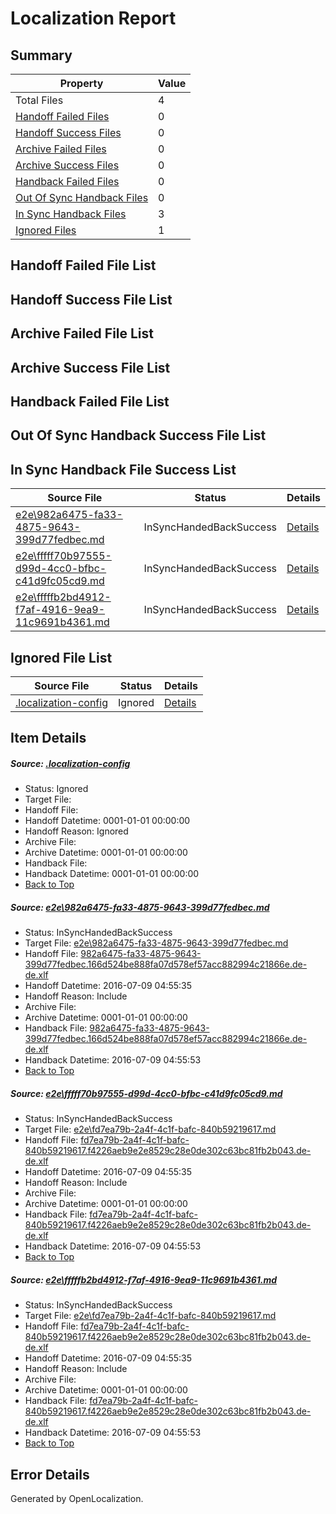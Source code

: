 # <a name='report-top'></a> Localization Report

## Summary
 Property | Value 
 -------- | ----- 
 Total Files | 4
[ Handoff Failed Files ](#handoff-failed-list)| 0
[ Handoff Success Files ](#handoff-success-list)| 0
[ Archive Failed Files ](#archive-failed-list)| 0
[ Archive Success Files ](#archive-success-list)| 0
[ Handback Failed Files ](#handback-failed-list)| 0
[ Out Of Sync Handback Files ](#outofsync-handback-success-list)| 0
[ In Sync Handback Files ](#insync-handback-success-list)| 3
[ Ignored Files ](#ignored-list)| 1

## <a name='handoff-failed-list'></a> Handoff Failed File List

## <a name='handoff-success-list'></a> Handoff Success File List

## <a name='archive-failed-list'></a> Archive Failed File List

## <a name='archive-success-list'></a> Archive Success File List

## <a name='handback-failed-list'></a> Handback Failed File List

## <a name='outofsync-handback-success-list'></a> Out Of Sync Handback Success File List

## <a name='insync-handback-success-list'></a> In Sync Handback File Success List
 Source File | Status | Details 
 ----------- | ------ | ------- 
 [e2e\982a6475-fa33-4875-9643-399d77fedbec.md](https://github.com/OpenLocalizationTestOrg/oltest/blob/0c864d9065b91892ea44a15694b961c3f437ccdb/e2e/982a6475-fa33-4875-9643-399d77fedbec.md) | InSyncHandedBackSuccess | [Details](#c80a25e6607378f48ad57f3c9d901ae4db20dc891)
 [e2e\fffff70b97555-d99d-4cc0-bfbc-c41d9fc05cd9.md](https://github.com/OpenLocalizationTestOrg/oltest/blob/9ccd2881cbd0b8654b52793f196d639d346ecb54/e2e/fffff70b97555-d99d-4cc0-bfbc-c41d9fc05cd9.md) | InSyncHandedBackSuccess | [Details](#601b60a647f0935b5b258c357350275f84319b2a2)
 [e2e\fffffb2bd4912-f7af-4916-9ea9-11c9691b4361.md](https://github.com/OpenLocalizationTestOrg/oltest/blob/9ccd2881cbd0b8654b52793f196d639d346ecb54/e2e/fffffb2bd4912-f7af-4916-9ea9-11c9691b4361.md) | InSyncHandedBackSuccess | [Details](#601b60a647f0935b5b258c357350275f84319b2a3)

## <a name='ignored-list'></a> Ignored File List
 Source File | Status | Details 
 ----------- | ------ | ------- 
 [.localization-config](https://github.com/OpenLocalizationTestOrg/oltest/blob/9ccd2881cbd0b8654b52793f196d639d346ecb54/.localization-config) | Ignored | [Details](#3d4f252ac210baf56311d7e97dcc2db10974dbd20)

## Item Details
##### <a name='3d4f252ac210baf56311d7e97dcc2db10974dbd20'></a> Source: [.localization-config](https://github.com/OpenLocalizationTestOrg/oltest/blob/9ccd2881cbd0b8654b52793f196d639d346ecb54/.localization-config)
* Status: Ignored
* Target File: 
* Handoff File: 
* Handoff Datetime: 0001-01-01 00:00:00
* Handoff Reason: Ignored
* Archive File: 
* Archive Datetime: 0001-01-01 00:00:00
* Handback File: 
* Handback Datetime: 0001-01-01 00:00:00
* [Back to Top](#report-top)

##### <a name='c80a25e6607378f48ad57f3c9d901ae4db20dc891'></a> Source: [e2e\982a6475-fa33-4875-9643-399d77fedbec.md](https://github.com/OpenLocalizationTestOrg/oltest/blob/0c864d9065b91892ea44a15694b961c3f437ccdb/e2e/982a6475-fa33-4875-9643-399d77fedbec.md)
* Status: InSyncHandedBackSuccess
* Target File: [e2e\982a6475-fa33-4875-9643-399d77fedbec.md](https://github.com/OpenLocalizationTestOrg/oltest-dede-fly/blob/113c412796905abb80fd5544f544be2cbbd7e340/e2e/982a6475-fa33-4875-9643-399d77fedbec.md)
* Handoff File: [982a6475-fa33-4875-9643-399d77fedbec.166d524be888fa07d578ef57acc882994c21866e.de-de.xlf](https://github.com/OpenLocalizationTestOrg/olhandoff-e2e/blob/f216264b174369ac9dcf5e369b0603a35b1d99fc/ol-handoff/OpenLocalizationTestOrg/oltest-dede-fly/ci/ht/982a6475-fa33-4875-9643-399d77fedbec.166d524be888fa07d578ef57acc882994c21866e.de-de.xlf)
* Handoff Datetime: 2016-07-09 04:55:35
* Handoff Reason: Include
* Archive File: 
* Archive Datetime: 0001-01-01 00:00:00
* Handback File: [982a6475-fa33-4875-9643-399d77fedbec.166d524be888fa07d578ef57acc882994c21866e.de-de.xlf](https://github.com/OpenLocalizationTestOrg/olhandback-e2e/blob/44692c464b03309b50db0ee70273a7e38cb32f46/ol-handback/OpenLocalizationTestOrg/oltest-dede-fly/ci/ht/982a6475-fa33-4875-9643-399d77fedbec.166d524be888fa07d578ef57acc882994c21866e.de-de.xlf)
* Handback Datetime: 2016-07-09 04:55:53
* [Back to Top](#report-top)

##### <a name='601b60a647f0935b5b258c357350275f84319b2a2'></a> Source: [e2e\fffff70b97555-d99d-4cc0-bfbc-c41d9fc05cd9.md](https://github.com/OpenLocalizationTestOrg/oltest/blob/9ccd2881cbd0b8654b52793f196d639d346ecb54/e2e/fffff70b97555-d99d-4cc0-bfbc-c41d9fc05cd9.md)
* Status: InSyncHandedBackSuccess
* Target File: [e2e\fd7ea79b-2a4f-4c1f-bafc-840b59219617.md](https://github.com/OpenLocalizationTestOrg/oltest-dede-fly/blob/113c412796905abb80fd5544f544be2cbbd7e340/e2e/fd7ea79b-2a4f-4c1f-bafc-840b59219617.md)
* Handoff File: [fd7ea79b-2a4f-4c1f-bafc-840b59219617.f4226aeb9e2e8529c28e0de302c63bc81fb2b043.de-de.xlf](https://github.com/OpenLocalizationTestOrg/olhandoff-e2e/blob/f216264b174369ac9dcf5e369b0603a35b1d99fc/ol-handoff/OpenLocalizationTestOrg/oltest-dede-fly/ci/ht/fd7ea79b-2a4f-4c1f-bafc-840b59219617.f4226aeb9e2e8529c28e0de302c63bc81fb2b043.de-de.xlf)
* Handoff Datetime: 2016-07-09 04:55:35
* Handoff Reason: Include
* Archive File: 
* Archive Datetime: 0001-01-01 00:00:00
* Handback File: [fd7ea79b-2a4f-4c1f-bafc-840b59219617.f4226aeb9e2e8529c28e0de302c63bc81fb2b043.de-de.xlf](https://github.com/OpenLocalizationTestOrg/olhandback-e2e/blob/44692c464b03309b50db0ee70273a7e38cb32f46/ol-handback/OpenLocalizationTestOrg/oltest-dede-fly/ci/ht/fd7ea79b-2a4f-4c1f-bafc-840b59219617.f4226aeb9e2e8529c28e0de302c63bc81fb2b043.de-de.xlf)
* Handback Datetime: 2016-07-09 04:55:53
* [Back to Top](#report-top)

##### <a name='601b60a647f0935b5b258c357350275f84319b2a3'></a> Source: [e2e\fffffb2bd4912-f7af-4916-9ea9-11c9691b4361.md](https://github.com/OpenLocalizationTestOrg/oltest/blob/9ccd2881cbd0b8654b52793f196d639d346ecb54/e2e/fffffb2bd4912-f7af-4916-9ea9-11c9691b4361.md)
* Status: InSyncHandedBackSuccess
* Target File: [e2e\fd7ea79b-2a4f-4c1f-bafc-840b59219617.md](https://github.com/OpenLocalizationTestOrg/oltest-dede-fly/blob/113c412796905abb80fd5544f544be2cbbd7e340/e2e/fd7ea79b-2a4f-4c1f-bafc-840b59219617.md)
* Handoff File: [fd7ea79b-2a4f-4c1f-bafc-840b59219617.f4226aeb9e2e8529c28e0de302c63bc81fb2b043.de-de.xlf](https://github.com/OpenLocalizationTestOrg/olhandoff-e2e/blob/f216264b174369ac9dcf5e369b0603a35b1d99fc/ol-handoff/OpenLocalizationTestOrg/oltest-dede-fly/ci/ht/fd7ea79b-2a4f-4c1f-bafc-840b59219617.f4226aeb9e2e8529c28e0de302c63bc81fb2b043.de-de.xlf)
* Handoff Datetime: 2016-07-09 04:55:35
* Handoff Reason: Include
* Archive File: 
* Archive Datetime: 0001-01-01 00:00:00
* Handback File: [fd7ea79b-2a4f-4c1f-bafc-840b59219617.f4226aeb9e2e8529c28e0de302c63bc81fb2b043.de-de.xlf](https://github.com/OpenLocalizationTestOrg/olhandback-e2e/blob/44692c464b03309b50db0ee70273a7e38cb32f46/ol-handback/OpenLocalizationTestOrg/oltest-dede-fly/ci/ht/fd7ea79b-2a4f-4c1f-bafc-840b59219617.f4226aeb9e2e8529c28e0de302c63bc81fb2b043.de-de.xlf)
* Handback Datetime: 2016-07-09 04:55:53
* [Back to Top](#report-top)


## Error Details

Generated by OpenLocalization.
